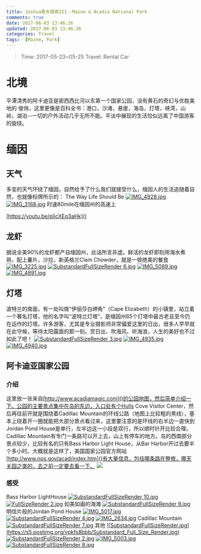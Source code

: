 ```yaml
---
title: Joshua美东探索III--Maine & Acadia National Park
comments: true
date: 2017-06-03 13:46:26
updated: 2017-06-03 13:46:26
categories: Travel
tags:  [Maine, Park]
---
```

> Time: 2017-05-23~05-25
> Travel: Rental Car

# 北境
平潭清秀的阿卡迪亚是密西西比河以东第一个国家公园，没有黄石的奇幻与优胜美地的 俊俏，这里更像是百科全书：港口，沙滩，悬崖，海岛，灯塔，峡湾，山岭，湖泊--一切的户外活动几乎无所不能。平淡中展现的生活恰似远离了中国游客的旋绕。
<!--more-->

# 缅因
## 天气
多变的天气环绕了缅因，自然给予了什么我们就接受什么，缅因人的生活追随着自然，也就像标牌所示的： The Way Life Should Be
[![IMG_4928.jpg](https://s5.postimg.org/ucy5clohz/IMG_4928.jpg)](https://postimg.org/image/kseippz5v/)
[![IMG_3168.jpg](https://s5.postimg.org/sb29c3fwn/IMG_3168.jpg)](https://postimg.org/image/tq3u0tgzn/)
时速80mile在缅因州的高速上

[https://youtu.be/plicXEq3aHk]()
## 龙虾
据说全美90%的龙虾都产自缅因州，此话所言非虚。鲜活的龙虾即刻用海水煮熟，配上薯片，沙拉，新英格兰Clam Chowder，就是一顿绝美的餐食
[![IMG_3225.jpg](https://s5.postimg.org/wcnxvhxl3/IMG_3225.jpg)](https://postimg.org/image/6h47cavr7/)
[![SubstandardFullSizeRender 6.jpg](https://s5.postimg.org/9u7ul9zyf/Substandard_Full_Size_Render_6.jpg)](https://postimg.org/image/6ndb1nfib/)
[![IMG_5089.jpg](https://s5.postimg.org/3y9bk4v9j/IMG_5089.jpg)](https://postimg.org/image/t4a9qywjn/)
[![IMG_4891.jpg](https://s5.postimg.org/5kyj5d7bb/IMG_4891.jpg)](https://postimg.org/image/a6undpsub/)
## 灯塔
波特兰的南面，有一处叫做“伊丽莎白岬角”（Cape Elizabeth）的小镇里，站立着一个著名灯塔，他的名字叫“波特兰灯塔”，是缅因州65个灯塔中最古老且至今仍在运作的灯塔。许多游客，尤其是专业摄影师非常偏爱这里的日出，很多人早早就在此守候，等待太阳露面的那一刻。赏日出、吹海风、听海浪，人生的美好也不过如此了吧！
[![SubstandardFullSizeRender 3.jpg](https://s5.postimg.org/e22mu11dz/Substandard_Full_Size_Render_3.jpg)](https://postimg.org/image/rizlcwbpf/)
[![IMG_4935.jpg](https://s5.postimg.org/nl7q9qzif/IMG_4935.jpg)](https://postimg.org/image/3qlonmkar/)
[![IMG_4940.jpg](https://s5.postimg.org/66ni1h2dj/IMG_4940.jpg)](https://postimg.org/image/xh8t9e5ab/)
## 阿卡迪亚国家公园
### 介绍
这里放一张来自[http://www.acadiamagic.com]()的公园地图，然后简单介绍一下。公园的主要景点集中在岛的东边，入口处有个Hulls Cove Visitor Center，然后再往前开就是围绕着Cadillac Mountain的环线公路（地图上比较粗的黑线），基本上绕着开一圈就能把大部分景点看过来，这里要注意的是环线的右半边一直快到Jordan Pond House是单行，左半边这一小段是双行，所以顺时针开比较合理。Cadillac Mountain有专门一条路可以开上去，山上有停车的地方。岛的西南部分景点较少，比较有名的只有Bass Harbor Light House，从Bar Harbor开过去要半个多小时。大概就是这样了，美国国家公园官方网站[http://www.nps.gov/acad/index.htm]()有大量信息，包括哪条路在整修，哪天关园之类的，去之前一定要去看一下。
![](http://pic.qyer.com/album/17b/97/740304/index)
### 感受
Bass Harbor LightHouse
[![SubstandardFullSizeRender 10.jpg](https://s5.postimg.org/xz3yp8uvb/Substandard_Full_Size_Render_10.jpg)](https://postimg.org/image/7e1ftoshv/)
[![FullSizeRender 2.jpg](https://s5.postimg.org/7tlwe6t6v/Full_Size_Render_2.jpg)](https://postimg.org/image/tg0wv7rr7/)
如美如画的海滩
[![SubstandardFullSizeRender 9.jpg](https://s5.postimg.org/n8kxhb6mf/Substandard_Full_Size_Render_9.jpg)](https://postimg.org/image/68218mtkz/)
明信片般的Jordan Pond House
[![IMG_5017.jpg](https://s5.postimg.org/jl0kxi91j/IMG_5017.jpg)](https://postimg.org/image/6tmeqzz9f/)
[![SubstandardFullSizeRender 4.jpg](https://s5.postimg.org/9b2rc08jr/Substandard_Full_Size_Render_4.jpg)](https://postimg.org/image/88sktgpqb/)
[![IMG_2634.jpg](https://s5.postimg.org/hffguhkcn/IMG_2634.jpg)](https://postimg.org/image/dvtj4ohmr/)
Cadillac Mountain
[![SubstandardFullSizeRender 7.jpg](https://s5.postimg.org/rbbyge0qv/Substandard_Full_Size_Render_7.jpg)](https://postimg.org/image/bpumwfosj/)
其他
[![SubstandardFullSizeRender.jpg]
(https://s5.postimg.org/vpkfs8bbb/Substandard_Full_Size_Render.jpg)](https://postimg.org/image/bi6zzxdtv/)
[![SubstandardFullSizeRender 2.jpg](https://s5.postimg.org/p5d2857wn/Substandard_Full_Size_Render_2.jpg)](https://postimg.org/image/ugrysutz7/)
[![IMG_5003.jpg](https://s5.postimg.org/ninumwvuv/IMG_5003.jpg)](https://postimg.org/image/bgsgsrmmb/)
[![SubstandardFullSizeRender 8.jpg](https://s5.postimg.org/gd0oy7c5j/Substandard_Full_Size_Render_8.jpg)](https://postimg.org/image/4b5b422wz/)